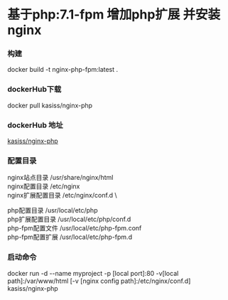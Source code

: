 # 基于php:7.1-fpm 增加php扩展 并安装nginx

### 构建
docker build -t nginx-php-fpm:latest .

### dockerHub下载
docker pull kasiss/nginx-php

### dockerHub 地址
<a href="https://hub.docker.com/r/kasiss/nginx-php/">kasiss/nginx-php</a>


### 配置目录

nginx站点目录   /usr/share/nginx/html \
nginx配置目录   /etc/nginx \
nginx扩展配置目录 /etc/nginx/conf.d \

php配置目录     /usr/local/etc/php \
php扩展配置目录  /usr/local/etc/php/conf.d \
php-fpm配置文件 /usr/local/etc/php-fpm.conf \
php-fpm配置扩展 /usr/local/etc/php-fpm.d 

### 启动命令

docker  run -d --name myproject -p [local port]:80 -v[local path]:/var/www/html [-v [nginx config path]:/etc/nginx/conf.d] kasiss/nginx-php

